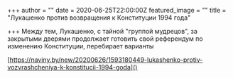+++
author = ""
date = 2020-06-25T22:00:00Z
featured_image = ""
title = "Лукашенко против возвращения к Конституции 1994 года"

+++
Между тем, Лукашенко, с тайной "группой мудрецов", за закрытыми дверями продолжает готовить свой референдум по изменению Конституции, перебирает варианты

[https://naviny.by/new/20200626/1593180449-lukashenko-protiv-vozvrashcheniya-k-konstitucii-1994-goda]()